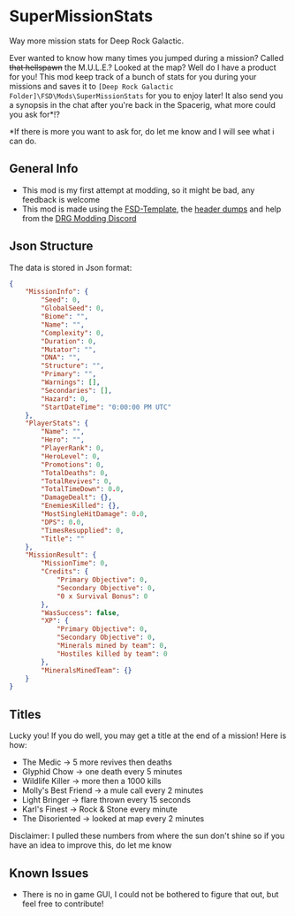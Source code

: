 # SuperMissionStats
Way more mission stats for Deep Rock Galactic.

Ever wanted to know how many times you jumped during a mission? Called ~~that hellspawn~~ the M.U.L.E.? Looked at the map? Well do I have a product for you! This mod keep track of a bunch of stats for you during your missions and saves it to `[Deep Rock Galactic Folder]\FSD\Mods\SuperMissionStats` for you to enjoy later! It also send you a synopsis in the chat after you're back in the Spacerig, what more could you ask for*!?


*If there is more you want to ask for, do let me know and I will see what i can do.

## General Info
- This mod is my first attempt at modding, so it might be bad, any feedback is welcome
- This mod is made using the [FSD-Template](https://github.com/DRG-Modding/FSD-Template), the [header dumps](https://github.com/DRG-Modding/Header-Dumps) and help from the [DRG Modding Discord](https://discord.gg/gUw32ayWGt)

## Json Structure
The data is stored in Json format:
```JSON
{
    "MissionInfo": {
        "Seed": 0,
        "GlobalSeed": 0,
        "Biome": "",
        "Name": "",
        "Complexity": 0,
        "Duration": 0,
        "Mutator": "",
        "DNA": "",
        "Structure": "",
        "Primary": "",
        "Warnings": [],
        "Secondaries": [],
        "Hazard": 0,
        "StartDateTime": "0:00:00 PM UTC"
    },
    "PlayerStats": {
        "Name": "",
        "Hero": "",
        "PlayerRank": 0,
        "HeroLevel": 0,
        "Promotions": 0,
        "TotalDeaths": 0,
        "TotalRevives": 0,
        "TotalTimeDown": 0.0,
        "DamageDealt": {},
        "EnemiesKilled": {},
        "MostSingleHitDamage": 0.0,
        "DPS": 0.0,
        "TimesResupplied": 0,
        "Title": ""
    },
    "MissionResult": {
        "MissionTime": 0,
        "Credits": {
            "Primary Objective": 0,
            "Secondary Objective": 0,
            "0 x Survival Bonus": 0
        },
        "WasSuccess": false,
        "XP": {
            "Primary Objective": 0,
            "Secondary Objective": 0,
            "Minerals mined by team": 0,
            "Hostiles killed by team": 0
        },
        "MineralsMinedTeam": {}
    }
}
```

## Titles
Lucky you! If you do well, you may get a title at the end of a mission! Here is how: 

- The Medic -> 5 more revives then deaths
- Glyphid Chow -> one death every 5 minutes
- Wildlife Killer -> more then a 1000 kills
- Molly's Best Friend -> a mule call every 2 minutes
- Light Bringer -> flare thrown every 15 seconds
- Karl's Finest -> Rock & Stone every minute
- The Disoriented -> looked at map every 2 minutes

Disclaimer: I pulled these numbers from where the sun don't shine so if you have an idea to improve this, do let me know

## Known Issues
- There is no in game GUI, I could not be bothered to figure that out, but feel free to contribute!
